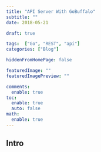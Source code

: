 ```yaml
---
title: "API Server With GoBuffalo"
subtitle: ""
date: 2018-05-21

draft: true

tags:  ["Go", "REST", "api"]
categories: ["Blog"]

hiddenFromHomePage: false

featuredImage: ""
featuredImagePreview: ""

comments:
  enable: true
toc:
  enable: true
  auto: false
math:
  enable: true
---
```


## Intro
